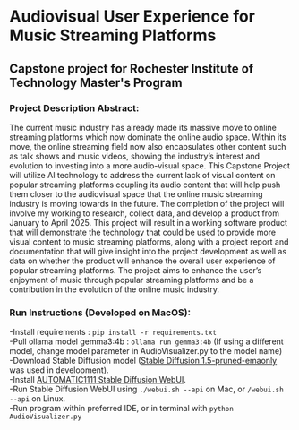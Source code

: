 # Audiovisual User Experience for Music Streaming Platforms
## Capstone project for Rochester Institute of Technology Master's Program


### Project Description Abstract:

The current music industry has already made its massive move to online streaming
platforms which now dominate the online audio space. Within its move, the online streaming
field now also encapsulates other content such as talk shows and music videos, showing the
industry’s interest and evolution to investing into a more audio-visual space. This Capstone
Project will utilize AI technology to address the current lack of visual content on popular streaming platforms coupling
its audio content that will help push them closer to the audiovisual space that the online music
streaming industry is moving towards in the future. The completion of the project will involve
my working to research, collect data, and develop a product from January to April 2025. This
project will result in a working software product that will demonstrate the technology that could
be used to provide more visual content to music streaming platforms, along with a project report
and documentation that will give insight into the project development as well as data on whether
the product will enhance the overall user experience of popular streaming platforms. The project
aims to enhance the user’s enjoyment of music through popular streaming platforms and be a
contribution in the evolution of the online music industry.


### Run Instructions (Developed on MacOS): <br/>
-Install requirements : `pip install -r requirements.txt` <br/>
-Pull ollama model gemma3:4b : `ollama run gemma3:4b` (If using a different model, change model parameter in AudioVisualizer.py to the model name) <br/>
-Download Stable Diffusion model ([Stable Diffusion 1.5-pruned-emaonly](https://huggingface.co/stable-diffusion-v1-5/stable-diffusion-v1-5) was used in development). <br/>
-Install [AUTOMATIC1111 Stable Diffusion WebUI](https://github.com/AUTOMATIC1111/stable-diffusion-webui). <br/>
-Run Stable Diffusion WebUI using `./webui.sh --api` on Mac, or `/webui.sh --api` on Linux. <br/>
-Run program within preferred IDE, or in terminal with `python AudioVisualizer.py` <br/>
